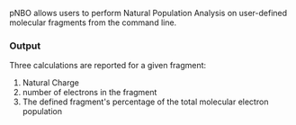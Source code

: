 pNBO allows users to perform Natural Population Analysis on user-defined molecular fragments from the command line.  

### Output ###
Three calculations are reported for a given fragment:  
1. Natural Charge
2. number of electrons in the fragment
3. The defined fragment's percentage of the total molecular electron population  




